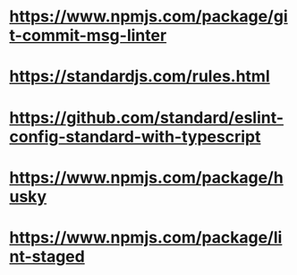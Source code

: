 # https://www.npmjs.com/package/git-commit-msg-linter

# https://standardjs.com/rules.html

# https://github.com/standard/eslint-config-standard-with-typescript

# https://www.npmjs.com/package/husky

# https://www.npmjs.com/package/lint-staged

